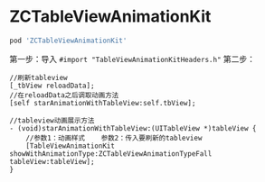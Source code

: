 # ZCTableViewAnimationKit

```ruby
pod 'ZCTableViewAnimationKit'
```

第一步：导入 ```#import "TableViewAnimationKitHeaders.h"```
第二步：
```
//刷新tableview
[_tbView reloadData];
//在reloadData之后调取动画方法
[self starAnimationWithTableView:self.tbView];

//tableview动画展示方法
- (void)starAnimationWithTableView:(UITableView *)tableView {
    //参数1：动画样式    参数2：传入要刷新的tableview
    [TableViewAnimationKit showWithAnimationType:ZCTableViewAnimationTypeFall tableView:tableView];
}

```
